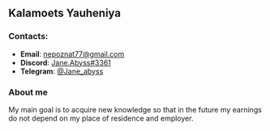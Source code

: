 ## Kalamoets Yauheniya

### Contacts: 
- __Email__: [nepoznat77@gmail.com](mailto:nepoznat77@gmail.com)
- __Discord__: [Jane.Abyss#3361](discord:Jane.Abyss#3361)
- __Telegram__: [@Jane_abyss](https://t.me/Jane_abyss)


### About me
 My main goal is to acquire new knowledge so that in the future my earnings do not depend on my place of residence and employer.